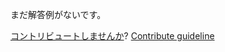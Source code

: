
まだ解答例がないです。

[コントリビュートしませんか](https://github.com/BFEdev/BFE.dev-solutions/blob/main/problem/implement-promise-any_ja.md)?  [Contribute guideline](https://github.com/BFEdev/BFE.dev-solutions#how-to-contribute)
